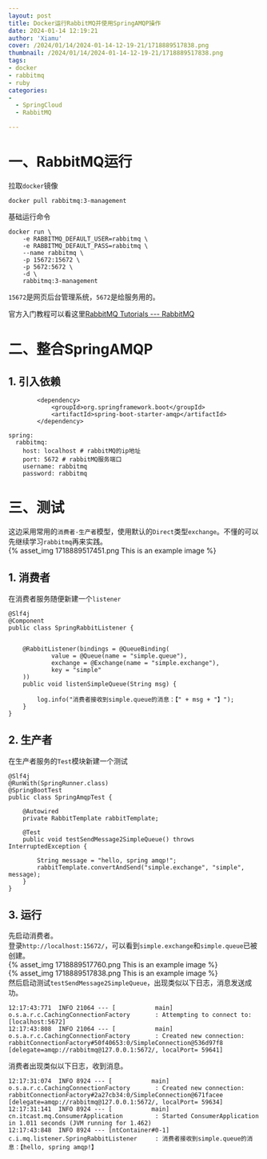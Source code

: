 ```yaml
---
layout: post
title: Docker运行RabbitMQ并使用SpringAMQP操作
date: 2024-01-14 12:19:21
author: 'Xiamu'
cover: /2024/01/14/2024-01-14-12-19-21/1718889517838.png
thumbnail: /2024/01/14/2024-01-14-12-19-21/1718889517838.png
tags:
- docker
- rabbitmq
- ruby
categories:
- 
  - SpringCloud
  - RabbitMQ

---
```



# 一、RabbitMQ运行

拉取`docker`镜像

```prism language-bash
docker pull rabbitmq:3-management
```

基础运行命令

```prism language-bash
docker run \
	-e RABBITMQ_DEFAULT_USER=rabbitmq \
	-e RABBITMQ_DEFAULT_PASS=rabbitmq \
	--name rabbitmq \
	-p 15672:15672 \
	-p 5672:5672 \
	-d \
	rabbitmq:3-management
```

`15672`是网页后台管理系统，`5672`是给服务用的。

官方入门教程可以看这里[RabbitMQ Tutorials --- RabbitMQ](https://www.rabbitmq.com/getstarted.html)

# 二、整合SpringAMQP

## 1. 引入依赖

```prism language-xml
		<dependency>
            <groupId>org.springframework.boot</groupId>
            <artifactId>spring-boot-starter-amqp</artifactId>
        </dependency>
```

```prism language-yml
spring:
  rabbitmq:
    host: localhost # rabbitMQ的ip地址
    port: 5672 # rabbitMQ服务端口
    username: rabbitmq
    password: rabbitmq
```

# 三、测试

这边采用常用的`消费者-生产者`模型，使用默认的`Direct`类型`exchange`。不懂的可以先继续学习`rabbitmq`再来实践。  
{% asset_img 1718889517451.png This is an example image %}

## 1. 消费者

在消费者服务随便新建一个`listener`

```prism language-java
@Slf4j
@Component
public class SpringRabbitListener {
   

    @RabbitListener(bindings = @QueueBinding(
            value = @Queue(name = "simple.queue"),
            exchange = @Exchange(name = "simple.exchange"),
            key = "simple"
    ))
    public void listenSimpleQueue(String msg) {
   
        log.info("消费者接收到simple.queue的消息：【" + msg + "】");
    }
}
```

## 2. 生产者

在生产者服务的`Test`模块新建一个测试

```prism language-java
@Slf4j
@RunWith(SpringRunner.class)
@SpringBootTest
public class SpringAmqpTest {
   
    @Autowired
    private RabbitTemplate rabbitTemplate;

    @Test
    public void testSendMessage2SimpleQueue() throws InterruptedException {
   
        String message = "hello, spring amqp!";
        rabbitTemplate.convertAndSend("simple.exchange", "simple", message);
    }
}
```

## 3. 运行

先启动消费者。  
登录`http://localhost:15672/`，可以看到`simple.exchange`和`simple.queue`已被创建。  
{% asset_img 1718889517760.png This is an example image %}  
{% asset_img 1718889517838.png This is an example image %}  
然后启动测试`testSendMessage2SimpleQueue`，出现类似以下日志，消息发送成功。

```prism language-txt
12:17:43:771  INFO 21064 --- [           main] o.s.a.r.c.CachingConnectionFactory       : Attempting to connect to: [localhost:5672]
12:17:43:808  INFO 21064 --- [           main] o.s.a.r.c.CachingConnectionFactory       : Created new connection: rabbitConnectionFactory#50f40653:0/SimpleConnection@536d97f8 [delegate=amqp://rabbitmq@127.0.0.1:5672/, localPort= 59641]
```

消费者出现类似以下日志，收到消息。

```prism language-txt
12:17:31:074  INFO 8924 --- [           main] o.s.a.r.c.CachingConnectionFactory       : Created new connection: rabbitConnectionFactory#2a27cb34:0/SimpleConnection@671facee [delegate=amqp://rabbitmq@127.0.0.1:5672/, localPort= 59634]
12:17:31:141  INFO 8924 --- [           main] cn.itcast.mq.ConsumerApplication         : Started ConsumerApplication in 1.011 seconds (JVM running for 1.462)
12:17:43:848  INFO 8924 --- [ntContainer#0-1] c.i.mq.listener.SpringRabbitListener     : 消费者接收到simple.queue的消息：【hello, spring amqp!】
```

